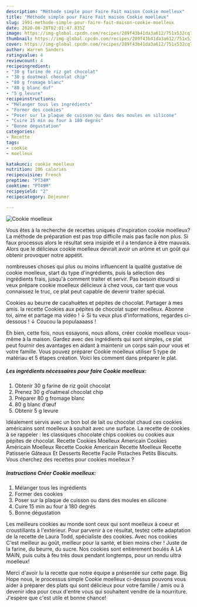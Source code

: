 ```yaml
---
description: "Méthode simple pour Faire Fait maison Cookie moelleux"
title: "Méthode simple pour Faire Fait maison Cookie moelleux"
slug: 1991-methode-simple-pour-faire-fait-maison-cookie-moelleux
date: 2020-06-28T02:01:47.835Z
image: https://img-global.cpcdn.com/recipes/289f43b41da3a612/751x532cq70/cookie-moelleux-photo-principale-de-la-recette.jpg
thumbnail: https://img-global.cpcdn.com/recipes/289f43b41da3a612/751x532cq70/cookie-moelleux-photo-principale-de-la-recette.jpg
cover: https://img-global.cpcdn.com/recipes/289f43b41da3a612/751x532cq70/cookie-moelleux-photo-principale-de-la-recette.jpg
author: Warren Sanders
ratingvalue: 4
reviewcount: 4
recipeingredient:
- "30 g farine de riz got chocolat"
- "30 g doatmeal chocolat chip"
- "80 g fromage blanc"
- "80 g blanc duf"
- "5 g levure"
recipeinstructions:
- "Mélanger tous les ingrédients"
- "Former des cookies"
- "Poser sur la plaque de cuisson ou dans des moules en silicone"
- "Cuire 15 min au four à 180 degrés"
- "Bonne dégustation"
categories:
- Recette
tags:
- cookie
- moelleux

katakunci: cookie moelleux 
nutrition: 206 calories
recipecuisine: French
preptime: "PT34M"
cooktime: "PT49M"
recipeyield: "2"
recipecategory: Déjeuner

---
```



![Cookie moelleux](https://img-global.cpcdn.com/recipes/289f43b41da3a612/751x532cq70/cookie-moelleux-photo-principale-de-la-recette.jpg)

Vous êtes à la recherche de recettes uniques d'inspiration cookie moelleux? La méthode de préparation est pas trop difficile mais pas facile non plus. Si faux processus alors le résultat sera insipide et il a tendance à être mauvais. Alors que le délicieux cookie moelleux devrait avoir un arôme et un goût qui obtenir provoquer notre appétit.

nombreuses choses qui plus ou moins influencent la qualité gustative de cookie moelleux, start du type d'ingrédients, puis la sélection des ingrédients frais, jusqu'à comment traiter et servir. Pas besoin étourdi si veux prépare cookie moelleux délicieux à chez vous, car tant que vous connaissez le truc, ce plat peut capable de devenir traiter spécial.

Cookies au beurre de cacahuètes et pépites de chocolat. Partager à mes amis. la recette Cookies aux pépites de chocolat super moelleux. Abonne toi, aime et partage ma vidéo ! ↓ Si tu veux plus d&#39;informations, regardes ci-dessous ! ↓ Coucou la populaaaass !


Eh bien, cette fois, nous essayons, nous allons, créer cookie moelleux vous-même à la maison. Gardez avec des ingrédients qui sont simples, ce plat peut fournir des avantages en aidant à maintenir un corps sain pour vous et votre famille. Vous pouvez préparer Cookie moelleux utiliser 5 type de matériau et 5 étapes création. Voici les comment dans préparer le plat.

<!--inarticleads1-->

##### Les ingrédients nécessaires pour faire Cookie moelleux:

1. Obtenir 30 g farine de riz goût chocolat
1. Prenez 30 g d’oatmeal chocolat chip
1. Préparer 80 g fromage blanc
1.  80 g blanc d’œuf
1. Obtenir 5 g levure


Idéalement servis avec un bon bol de lait ou chocolat chaud ces cookies américains sont moelleux à souhait avec une surface. La recette de cookies à se rappeler : les classiques chocolate chips cookies ou cookies aux pépites de chocolat. Recette Cookies Moelleux Americain Cookies Américain Moelleux Recette Cookie Americain Recette Moelleux Recette Patisserie Gâteaux Et Desserts Recette Facile Pistaches Petits Biscuits. Vous cherchez des recettes pour cookies moelleux ? 

<!--inarticleads2-->

##### Instructions Créer Cookie moelleux:

1. Mélanger tous les ingrédients
1. Former des cookies
1. Poser sur la plaque de cuisson ou dans des moules en silicone
1. Cuire 15 min au four à 180 degrés
1. Bonne dégustation


Les meilleurs cookies au monde sont ceux qui sont moelleux à coeur et croustillants à l&#39;extérieur. Pour parvenir à ce résultat, testez cette adaptation de la recette de Laura Todd, spécialiste des cookies. Avec nos cookies C&#39;est meilleur au goût, meilleur pour la santé, et bien moins cher ! Juste de la farine, du beurre, du sucre. Nos cookies sont entièrement boulés A LA MAIN, puis cuits à feu très doux pendant longtemps, pour un rendu ultra moelleux! 


Merci d'avoir lu la recette que notre équipe a présentée sur cette page. Big Hope nous, le processus simple Cookie moelleux ci-dessus pouvons vous aider à préparer des plats qui sont délicieux pour votre famille / amis ou à devenir idea pour ceux d'entre vous qui souhaitent vendre de la nourriture. J'espère que c'est utile et bonne chance!
